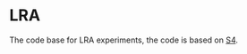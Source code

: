 # LRA

The code base for LRA experiments, the code is based on [S4](https://github.com/HazyResearch/state-spaces). 

